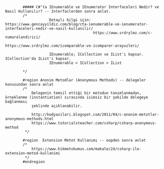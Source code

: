             ##### C#’ta IEnumerable ve IEnumerator Interfaceleri Nedir? ve Nasıl Kullanılır? -- Interfaclerden sonra anlat.
            /*
                        Detaylı bilgi için: https://www.gencayyildiz.com/blog/cta-ienumerable-ve-ienumerator-interfaceleri-nedir-ve-nasil-kullanilir/
                                            https://www.srdrylmz.com/c-numaralandirici/
                                            https://www.srdrylmz.com/icomparable-ve-icomparer-arayuzleri/

                        IEnumerable; ICollection ve IList'i kapsar. ICollection'da IList'i kapsar.
                        IEnumerable > ICollection > IList

            */

            #region Anonim Metodlar (Anonymous Methods) -- delegeler konusundan sonra anlat
            /*
                Delegenin temsil ettiği bir metodun tanımlanmadan, örneklenme (instantiation) sırasında isimsiz bir şekilde delegeye bağlanması
                şeklinde açıklanabilir.

                http://kodyazilari.blogspot.com/2011/04/c-anonim-metotlar-anonymous-methods.html
                https://www.tutorialsteacher.com/csharp/csharp-anonymous-method
             */

            #region  Extension Metot Kullanımı -- oopden sonra anlat
            /*
                https://www.hikmetokumus.com/makale/24/csharp-ile-extension-metod-kullanimi
             */
            #endregion
